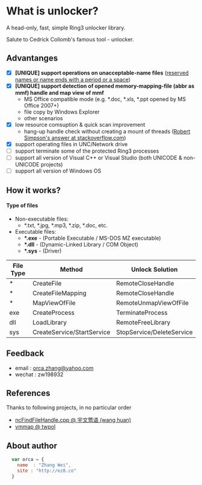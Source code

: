 # What is unlocker?

A head-only, fast, simple Ring3 unlocker library. 

Salute to Cedrick Collomb's famous tool - unlocker.

## Advantanges

- [x] **[UNIQUE] support operations on unacceptable-name files** ([reserved names or name ends with a period or a space](https://msdn.microsoft.com/en-us/aa365247(VS.85).aspx#naming_conventions))
- [x] **[UNIQUE] support detection of opened memory-mapping-file (abbr as mmf) handle and map view of mmf**
	* MS Office compatible mode (e.g. \*.doc, \*.xls, \*.ppt opened by MS Office 2007+)
	* file copy by Windows Explorer
	* other scenarios
- [x] low resource comsuption & quick scan improvement
    * hang-up handle check without creating a mount of threads ([Robert Simpson's answer at stackoverflow.com](http://stackoverflow.com/questions/16127948/hang-on-ntquerysysteminformation-in-winxpx32-but-works-fine-in-win7x64))
- [x] support operating files in UNC/Network drive
- [ ] support terminate some of the protected Ring3 processes
- [ ] support all version of Visual C++ or Visual Studio (both UNICODE & non-UNICODE projects)
- [ ] support all version of Windows OS

## How it works?

#### Type of files
- Non-executable files:
    - \*.txt, \*.jpg, \*.mp3, \*.zip, \*.doc, etc.
- Executable files:
    - **\*.exe** - (Portable Executable / MS-DOS MZ executable)
    - **\*.dll** - (Dynamic-Linked Library / COM Object)
    - **\*.sys** - (Driver)

File Type |Method | Unlock Solution
---|---|---
\* | CreateFile | RemoteCloseHandle
\* | CreateFileMapping | RemoteCloseHandle
\* | MapViewOfFile | RemoteUnmapViewOfFile
exe | CreateProcess | TerminateProcess
dll | LoadLibrary | RemoteFreeLibrary
sys | CreateService/StartService | StopService/DeleteService

## Feedback

* email : [orca.zhang@yahoo.com](mailto:orca.zhang@yahoo.com)
* wechat : zw198932

## References
Thanks to following projects, in no particular order

* [ncFindFileHandle.cpp @ 宇文莺语 (wang huan)](https://code.csdn.net/snippets/713440/)
* [vmmap @ twpol](https://github.com/twpol/vmmap)

## About author

```javascript
  var orca = {
    name  : "Zhang Wei",
    site : "http://ez8.co"
  }
```